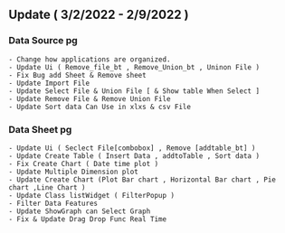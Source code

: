 ## Update ( 3/2/2022 - 2/9/2022 ) 
### Data Source pg
    - Change how applications are organized.
    - Update Ui ( Remove_file_bt , Remove_Union_bt , Uninon File )
    - Fix Bug add Sheet & Remove sheet
    - Update Import File 
    - Update Select File & Union File [ & Show table When Select ]
    - Update Remove File & Remove Union File
    - Update Sort data Can Use in xlxs & csv File
### Data Sheet pg
    - Update Ui ( Seclect File[combobox] , Remove [addtable_bt] )
    - Update Create Table ( Insert Data , addtoTable , Sort data )
    - Fix Create Chart ( Date time plot )
    - Update Multiple Dimension plot 
    - Update Create Chart (Plot Bar chart , Horizontal Bar chart , Pie chart ,Line Chart )
    - Update Class listWidget ( FilterPopup )
    - Filter Data Features
    - Update ShowGraph can Select Graph 
    - Fix & Update Drag Drop Func Real Time 
  
  
